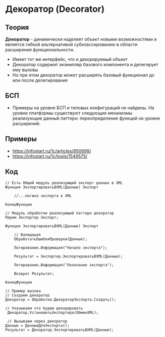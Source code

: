 # Декоратор (Decorator)

## Теория
**Декоратор** - динамически наделяет объект новыми возможностями и является гибкой альтернативой субклассированию в области расширения функциональности.
- Имеет тот же интерфейс, что и декорируемый объект
- Декоратор содержит экземпляр базового компонента и делегирует ему вызовы
- Но при этом декоратор может расширять базовый функционал до или после делегирования

## БСП
- Примеры на уровне БСП и типовых конфигураций не найдены. На уровне платформы существуют следующие механизмы реализующие данный паттерн: переопределение функций на уровне расширений.

## Примеры
- https://infostart.ru/1c/articles/850699/
- https://infostart.ru/1c/tools/1549575/

## Код
    // Есть Общий модуль реализующий экспорт данных в XML
    Функция ЭкспортироватьВXML(Данные) Экспорт
  
        //...логика экспорта в XML
  
    КонецФункции

    // Модуль обработки реализующий паттерн декоратор
    Перем Экспортер Экспорт; 

    Функция ЭкспортироватьВXML(Данные) Экспорт

        // Валидация
        ОбработатьОшибкиПроверки(Данные); 
  
        Логирование.Информация("Начало экспорта");
  
        Результат = Экспортер.ЭкспортироватьВXML(Данные);
  
        Логирование.Информация("Окончание экспорта");
  
        Возврат Результат;
  
    КонецФункции

    // Пример вызова
    // Создаем декоратор
    Декоратор = Обработки.ДекораторЭкспорта.Создать();
    
    // Указываем что будем декорировать
     Декоратор.УстановитьЭкспортера(ОбменXML);

     // Вызываем через декоратор
    Данные = ДанныеДляЭкспорта();
    Результат = Декоратор.ЭкспортироватьВXML(Данные);